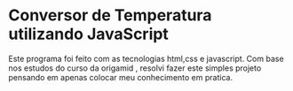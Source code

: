 # Conversor de Temperatura utilizando JavaScript
Este programa foi feito com as tecnologias html,css e javascript. Com base nos estudos do curso da origamid , resolvi fazer este simples projeto pensando em apenas colocar
meu conhecimento em pratica.  
